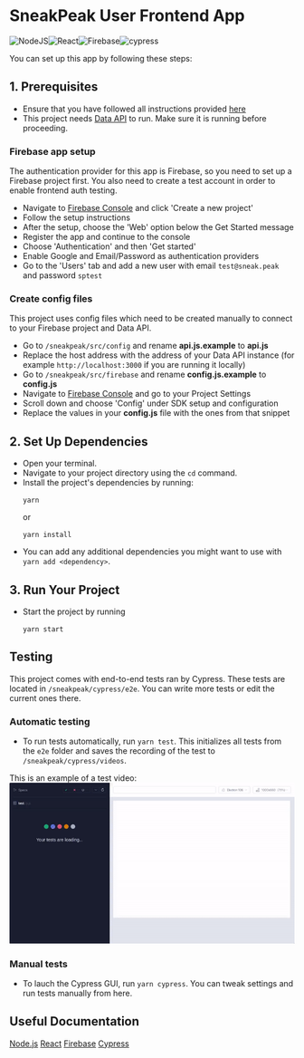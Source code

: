 # SneakPeak User Frontend App
![NodeJS](https://img.shields.io/badge/node.js-6DA55F?style=for-the-badge&logo=node.js&logoColor=white)![React](https://img.shields.io/badge/react-%2320232a.svg?style=for-the-badge&logo=react&logoColor=%2361DAFB)![Firebase](https://img.shields.io/badge/firebase-%23039BE5.svg?style=for-the-badge&logo=firebase)![cypress](https://img.shields.io/badge/-cypress-%23E5E5E5?style=for-the-badge&logo=cypress&logoColor=058a5e)

You can set up this app by following these steps:

## 1. Prerequisites

- Ensure that you have followed all instructions provided [here](https://github.com/sneakpeak-git)
- This project needs [Data API](https://github.com/sneakpeak-git/sneakpeak-api-data) to run. Make sure it is running before proceeding.

### Firebase app setup

The authentication provider for this app is Firebase, so you need to set up a Firebase project first.
You also need to create a test account in order to enable frontend auth testing.

- Navigate to [Firebase Console](https://console.firebase.google.com) and click 'Create a new project'
- Follow the setup instructions
- After the setup, choose the 'Web' option below the Get Started message
- Register the app and continue to the console
- Choose 'Authentication' and then 'Get started'
- Enable Google and Email/Password as authentication providers
- Go to the 'Users' tab and add a new user with email `test@sneak.peak` and password `sptest`

### Create config files

This project uses config files which need to be created manually to connect to your Firebase project and Data API.

- Go to `/sneakpeak/src/config` and rename **api.js.example** to **api.js**
- Replace the host address with the address of your Data API instance (for example `http://localhost:3000` if you are running it locally)
- Go to `/sneakpeak/src/firebase` and rename **config.js.example** to **config.js**
- Navigate to [Firebase Console](https://console.firebase.google.com) and go to your Project Settings
- Scroll down and choose 'Config' under SDK setup and configuration
- Replace the values in your **config.js** file with the ones from that snippet

## 2. Set Up Dependencies

- Open your terminal.
- Navigate to your project directory using the `cd` command.
- Install the project's dependencies by running:
    ```
    yarn
    ```
  or
    ```
    yarn install
    ```
- You can add any additional dependencies you might want to use with `yarn add <dependency>`.

## 3. Run Your Project

- Start the project by running
    ```
    yarn start
    ```
    
## Testing

This project comes with end-to-end tests ran by Cypress.
These tests are located in `/sneakpeak/cypress/e2e`. You can write more tests or edit the current ones there.

### Automatic testing

- To run tests automatically, run `yarn test`. This initializes all tests from the `e2e` folder and saves the recording of the test to `/sneakpeak/cypress/videos`.

This is an example of a test video:
![](https://raw.githubusercontent.com/sneakpeak-git/sneakpeak-documentation/main/assets/cypress_video.gif)

### Manual tests

- To lauch the Cypress GUI, run `yarn cypress`. You can tweak settings and run tests manually from here.

## Useful Documentation

[Node.js](https://nodejs.org/en/doc)
[React](https://react.dev/)
[Firebase](https://firebase.google.com/docs)
[Cypress](https://docs.cypress.io/guides/overview/why-cypress)
